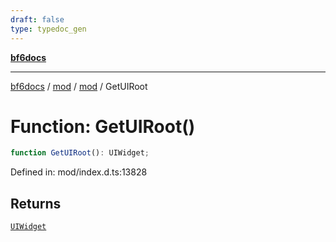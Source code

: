 ```yaml
---
draft: false
type: typedoc_gen
---
```


[**bf6docs**](../../../_index.md)

***

[bf6docs](../../../_index.md) / [mod](../../_index.md) / [mod](../_index.md) / GetUIRoot

# Function: GetUIRoot()

```ts
function GetUIRoot(): UIWidget;
```

Defined in: mod/index.d.ts:13828

## Returns

[`UIWidget`](../UIWidget/_index.md)
